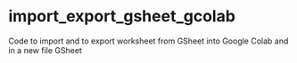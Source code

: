 # import_export_gsheet_gcolab
Code to import and to export worksheet from GSheet into Google Colab and in a new file GSheet

